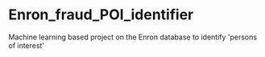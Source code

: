 # Enron_fraud_POI_identifier
Machine learning based project on the Enron database to identify 'persons of interest'
